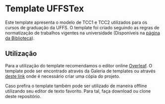 # Template UFFSTex 

Este template apresenta o modelo de TCC1 e TCC2 utilizados para os cursos de graduação da UFFS. O template foi criado seguindo as regras de normatização de trabalhos vigentes na universidade (Disponíveis na [página da Biblioteca](https://www.uffs.edu.br/institucional/pro-reitorias/graduacao/bibliotecas/normalizacao-de-trabalhos-1)).


## Utilização
    
Para a utilização do template recomendamos o editor online [Overleaf](https://www.overleaf.com). O template pode ser encontrado através da Galeria de templates ou através [deste link](https://www.overleaf.com/read/jwsppkzhnyzp) onde é necessário criar uma cópia do projeto.

Caso prefira o template também pode ser utilizado de maneira offline utilizando seu editor de texto favorito. Para tal, faça download ou clone deste repositório.

